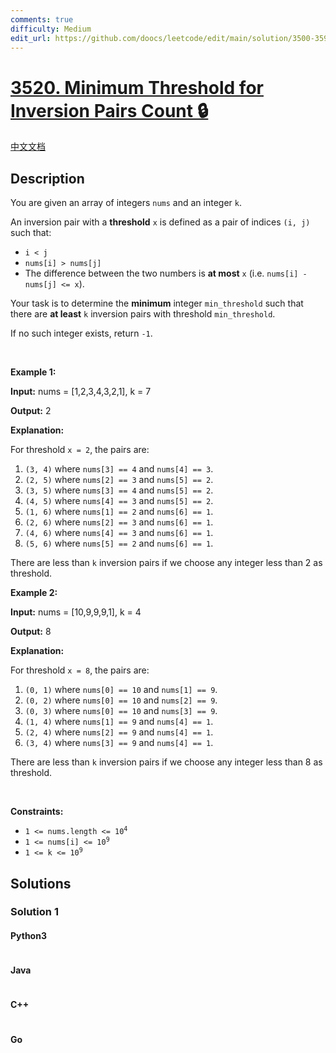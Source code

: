 ```yaml
---
comments: true
difficulty: Medium
edit_url: https://github.com/doocs/leetcode/edit/main/solution/3500-3599/3520.Minimum%20Threshold%20for%20Inversion%20Pairs%20Count/README_EN.md
---
```


<!-- problem:start -->

# [3520. Minimum Threshold for Inversion Pairs Count 🔒](https://leetcode.com/problems/minimum-threshold-for-inversion-pairs-count)

[中文文档](/solution/3500-3599/3520.Minimum%20Threshold%20for%20Inversion%20Pairs%20Count/README.md)

## Description

<!-- description:start -->

<p>You are given an array of integers <code>nums</code> and an integer <code>k</code>.</p>

<p>An inversion pair with a <strong>threshold</strong> <code>x</code> is defined as a pair of indices <code>(i, j)</code> such that:</p>

<ul>
	<li><code>i &lt; j</code></li>
	<li><code>nums[i] &gt; nums[j]</code></li>
	<li>The difference between the two numbers is <strong>at most</strong> <code>x</code> (i.e. <code>nums[i] - nums[j] &lt;= x</code>).</li>
</ul>

<p>Your task is to determine the <strong>minimum</strong> integer <code>min_threshold</code> such that there are <strong>at least</strong> <code>k</code> inversion pairs with threshold <code>min_threshold</code>.</p>

<p>If no such integer exists, return <code>-1</code>.</p>

<p>&nbsp;</p>
<p><strong class="example">Example 1:</strong></p>

<div class="example-block">
<p><strong>Input:</strong> <span class="example-io">nums = [1,2,3,4,3,2,1], k = 7</span></p>

<p><strong>Output:</strong> <span class="example-io">2</span></p>

<p><strong>Explanation:</strong></p>

<p>For threshold <code>x = 2</code>, the pairs are:</p>

<ol>
	<li><code>(3, 4)</code> where <code>nums[3] == 4</code> and <code>nums[4] == 3</code>.</li>
	<li><code>(2, 5)</code> where <code>nums[2] == 3</code> and <code>nums[5] == 2</code>.</li>
	<li><code>(3, 5)</code> where <code>nums[3] == 4</code> and <code>nums[5] == 2</code>.</li>
	<li><code>(4, 5)</code> where <code>nums[4] == 3</code> and <code>nums[5] == 2</code>.</li>
	<li><code>(1, 6)</code> where <code>nums[1] == 2</code> and <code>nums[6] == 1</code>.</li>
	<li><code>(2, 6)</code> where <code>nums[2] == 3</code> and <code>nums[6] == 1</code>.</li>
	<li><code>(4, 6)</code> where <code>nums[4] == 3</code> and <code>nums[6] == 1</code>.</li>
	<li><code>(5, 6)</code> where <code>nums[5] == 2</code> and <code>nums[6] == 1</code>.</li>
</ol>

<p>There are less than <code>k</code> inversion pairs if we choose any integer less than 2 as threshold.</p>
</div>

<p><strong class="example">Example 2:</strong></p>

<div class="example-block">
<p><strong>Input:</strong> <span class="example-io">nums = [10,9,9,9,1], k = 4</span></p>

<p><strong>Output:</strong> <span class="example-io">8</span></p>

<p><strong>Explanation:</strong></p>

<p>For threshold <code>x = 8</code>, the pairs are:</p>

<ol>
	<li><code>(0, 1)</code> where <code>nums[0] == 10</code> and <code>nums[1] == 9</code>.</li>
	<li><code>(0, 2)</code> where <code>nums[0] == 10</code> and <code>nums[2] == 9</code>.</li>
	<li><code>(0, 3)</code> where <code>nums[0] == 10</code> and <code>nums[3] == 9</code>.</li>
	<li><code>(1, 4)</code> where <code>nums[1] == 9</code> and <code>nums[4] == 1</code>.</li>
	<li><code>(2, 4)</code> where <code>nums[2] == 9</code> and <code>nums[4] == 1</code>.</li>
	<li><code>(3, 4)</code> where <code>nums[3] == 9</code> and <code>nums[4] == 1</code>.</li>
</ol>

<p>There are less than <code>k</code> inversion pairs if we choose any integer less than 8 as threshold.</p>
</div>

<p>&nbsp;</p>
<p><strong>Constraints:</strong></p>

<ul>
	<li><code>1 &lt;= nums.length &lt;= 10<sup>4</sup></code></li>
	<li><code>1 &lt;= nums[i] &lt;= 10<sup>9</sup></code></li>
	<li><code>1 &lt;= k &lt;= 10<sup>9</sup></code></li>
</ul>

<!-- description:end -->

## Solutions

<!-- solution:start -->

### Solution 1

<!-- tabs:start -->

#### Python3

```python

```

#### Java

```java

```

#### C++

```cpp

```

#### Go

```go

```

<!-- tabs:end -->

<!-- solution:end -->

<!-- problem:end -->
